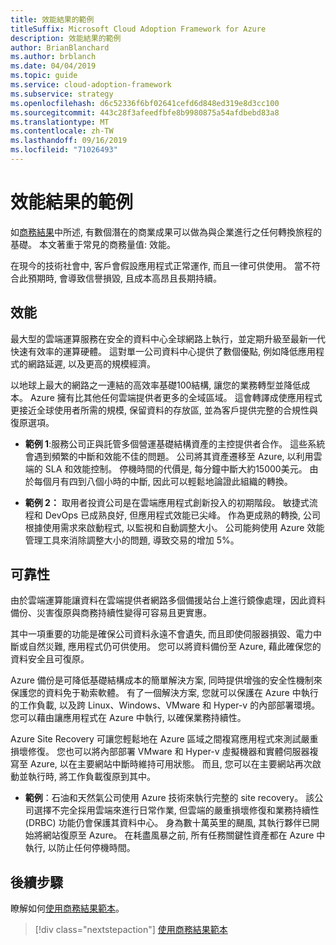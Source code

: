 ```yaml
---
title: 效能結果的範例
titleSuffix: Microsoft Cloud Adoption Framework for Azure
description: 效能結果的範例
author: BrianBlanchard
ms.author: brblanch
ms.date: 04/04/2019
ms.topic: guide
ms.service: cloud-adoption-framework
ms.subservice: strategy
ms.openlocfilehash: d6c52336f6bf02641cefd6d848ed319e8d3cc100
ms.sourcegitcommit: 443c28f3afeedfbfe8b9980875a54afdbebd83a8
ms.translationtype: MT
ms.contentlocale: zh-TW
ms.lasthandoff: 09/16/2019
ms.locfileid: "71026493"
---
```

# <a name="examples-of-performance-outcomes"></a>效能結果的範例

如[商務結果](./index.md)中所述, 有數個潛在的商業成果可以做為與企業進行之任何轉換旅程的基礎。 本文著重于常見的商務量值: 效能。

在現今的技術社會中, 客戶會假設應用程式正常運作, 而且一律可供使用。 當不符合此預期時, 會導致信譽損毀, 且成本高昂且長期持續。

## <a name="performance"></a>效能

最大型的雲端運算服務在安全的資料中心全球網路上執行，並定期升級至最新一代快速有效率的運算硬體。 這對單一公司資料中心提供了數個優點, 例如降低應用程式的網路延遲, 以及更高的規模經濟。

以地球上最大的網路之一連結的高效率基礎100結構, 讓您的業務轉型並降低成本。 Azure 擁有比其他任何雲端提供者更多的全域區域。 這會轉譯成使應用程式更接近全球使用者所需的規模, 保留資料的存放區, 並為客戶提供完整的合規性與復原選項。

- **範例 1**:服務公司正與託管多個營運基礎結構資產的主控提供者合作。 這些系統會遇到頻繁的中斷和效能不佳的問題。 公司將其資產遷移至 Azure, 以利用雲端的 SLA 和效能控制。 停機時間的代價是, 每分鐘中斷大約15000美元。 由於每個月有四到八個小時的中斷, 因此可以輕鬆地論證此組織的轉換。

- **範例 2：** 取用者投資公司是在雲端應用程式創新投入的初期階段。 敏捷式流程和 DevOps 已成熟良好, 但應用程式效能已尖峰。 作為更成熟的轉換, 公司根據使用需求來啟動程式, 以監視和自動調整大小。 公司能夠使用 Azure 效能管理工具來消除調整大小的問題, 導致交易的增加 5%。

## <a name="reliability"></a>可靠性

由於雲端運算能讓資料在雲端提供者網路多個備援站台上進行鏡像處理，因此資料備份、災害復原與商務持續性變得可容易且更實惠。

其中一項重要的功能是確保公司資料永遠不會遺失, 而且即使伺服器損毀、電力中斷或自然災難, 應用程式仍可供使用。 您可以將資料備份至 Azure, 藉此確保您的資料安全且可復原。

Azure 備份是可降低基礎結構成本的簡單解決方案, 同時提供增強的安全性機制來保護您的資料免于勒索軟體。 有了一個解決方案, 您就可以保護在 Azure 中執行的工作負載, 以及跨 Linux、Windows、VMware 和 Hyper-v 的內部部署環境。 您可以藉由讓應用程式在 Azure 中執行, 以確保業務持續性。

Azure Site Recovery 可讓您輕鬆地在 Azure 區域之間複寫應用程式來測試嚴重損壞修復。 您也可以將內部部署 VMware 和 Hyper-v 虛擬機器和實體伺服器複寫至 Azure, 以在主要網站中斷時維持可用狀態。 而且, 您可以在主要網站再次啟動並執行時, 將工作負載復原到其中。

- **範例**：石油和天然氣公司使用 Azure 技術來執行完整的 site recovery。 該公司選擇不完全採用雲端來進行日常作業, 但雲端的嚴重損壞修復和業務持續性 (DRBC) 功能仍會保護其資料中心。 身為數十萬英里的颶風, 其執行夥伴已開始將網站復原至 Azure。 在耗盡風暴之前, 所有任務關鍵性資產都在 Azure 中執行, 以防止任何停機時間。

## <a name="next-steps"></a>後續步驟

瞭解如何[使用商務結果範本](./business-outcome-template.md)。

> [!div class="nextstepaction"]
> [使用商務結果範本](./business-outcome-template.md)
